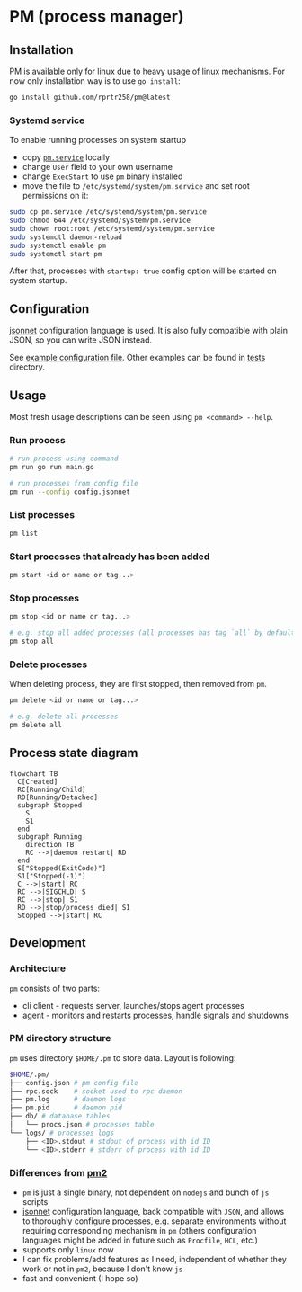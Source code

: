 # PM (process manager)

## Installation
PM is available only for linux due to heavy usage of linux mechanisms. For now only installation way is to use `go install`:
```sh
go install github.com/rprtr258/pm@latest
```

### Systemd service
To enable running processes on system startup
- copy [`pm.service`](./pm.service) locally
- change `User` field to your own username
- change `ExecStart` to use `pm` binary installed
- move the file to `/etc/systemd/system/pm.service` and set root permissions on it:
```sh
sudo cp pm.service /etc/systemd/system/pm.service
sudo chmod 644 /etc/systemd/system/pm.service
sudo chown root:root /etc/systemd/system/pm.service
sudo systemctl daemon-reload
sudo systemctl enable pm
sudo systemctl start pm
```

After that, processes with `startup: true` config option will be started on system startup.

## Configuration
[jsonnet](https://jsonnet.org/) configuration language is used. It is also fully compatible with plain JSON, so you can write JSON instead.

See [example configuration file](./config.jsonnet). Other examples can be found in [tests](./tests) directory.

## Usage
Most fresh usage descriptions can be seen using `pm <command> --help`.

### Run process
```sh
# run process using command
pm run go run main.go

# run processes from config file
pm run --config config.jsonnet
```

### List processes
```sh
pm list
```

### Start processes that already has been added
```sh
pm start <id or name or tag...>
```

### Stop processes
```sh
pm stop <id or name or tag...>

# e.g. stop all added processes (all processes has tag `all` by default)
pm stop all
```

### Delete processes
When deleting process, they are first stopped, then removed from `pm`.
```sh
pm delete <id or name or tag...>

# e.g. delete all processes
pm delete all
```


## Process state diagram
```mermaid
flowchart TB
  C[Created]
  RC[Running/Child]
  RD[Running/Detached]
  subgraph Stopped
    S
    S1
  end
  subgraph Running
    direction TB
    RC -->|daemon restart| RD
  end
  S["Stopped(ExitCode)"]
  S1["Stopped(-1)"]
  C -->|start| RC
  RC -->|SIGCHLD| S
  RC -->|stop| S1
  RD -->|stop/process died| S1
  Stopped -->|start| RC
```

## Development

### Architecture
`pm` consists of two parts:
- cli client - requests server, launches/stops agent processes
- agent - monitors and restarts processes, handle signals and shutdowns

### PM directory structure
`pm` uses directory `$HOME/.pm` to store data. Layout is following:

```sh
$HOME/.pm/
├── config.json # pm config file
├── rpc.sock    # socket used to rpc daemon
├── pm.log      # daemon logs
├── pm.pid      # daemon pid
├── db/ # database tables
│   └── procs.json # processes table
└── logs/ # processes logs
    ├── <ID>.stdout # stdout of process with id ID
    └── <ID>.stderr # stderr of process with id ID
```

### Differences from [pm2](https://github.com/Unitech/pm2)
- `pm` is just a single binary, not dependent on `nodejs` and bunch of `js` scripts
- [jsonnet](https://jsonnet.org/) configuration language, back compatible with `JSON`, and allows to thoroughly configure processes, e.g. separate environments without requiring corresponding mechanism in `pm` (others configuration languages might be added in future such as `Procfile`, `HCL`, etc.)
- supports only `linux` now
- I can fix problems/add features as I need, independent of whether they work or not in `pm2`, because I don't know `js`
- fast and convenient (I hope so)
